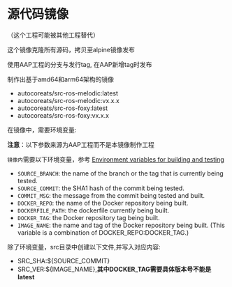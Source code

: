 # 源代码镜像

（这个工程可能被其他工程替代）

这个镜像克隆所有源码，拷贝至alpine镜像发布

使用AAP工程的分支与发行tag, 在AAP新增tag时发布

制作出基于amd64和arm64架构的镜像

* autocoreats/src-ros-melodic:latest
* autocoreats/src-ros-melodic:vx.x.x
* autocoreats/src-ros-foxy:latest
* autocoreats/src-ros-foxy:vx.x.x

在镜像中，需要环境变量:

**注意**：以下参数来源为AAP工程而不是本镜像制作工程

`镜像内`需要以下环境变量，参考 [Environment variables for building and testing](https://docs.docker.com/docker-hub/builds/advanced/#environment-variables-for-building-and-testing)
* `SOURCE_BRANCH`: the name of the branch or the tag that is currently being tested.
* `SOURCE_COMMIT`: the SHA1 hash of the commit being tested.
* `COMMIT_MSG`: the message from the commit being tested and built.
* `DOCKER_REPO`: the name of the Docker repository being built.
* `DOCKERFILE_PATH`: the dockerfile currently being built.
* `DOCKER_TAG`: the Docker repository tag being built.
* `IMAGE_NAME`: the name and tag of the Docker repository being built. (This variable is a combination of DOCKER_REPO:DOCKER_TAG.)

除了环境变量，src目录中创建以下文件,并写入对应内容:
* SRC_SHA:${SOURCE_COMMIT}
* SRC_VER:${IMAGE_NAME},**其中DOCKER_TAG需要具体版本号不能是latest**